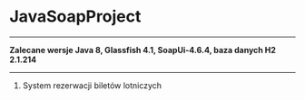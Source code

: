 # JavaSoapProject
___
**Zalecane wersje Java 8, Glassfish 4.1, SoapUi-4.6.4, baza danych H2 2.1.214**
___
1) System rezerwacji biletów lotniczych

